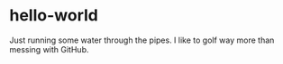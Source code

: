 # hello-world
Just running some water through the pipes.
I like to golf way more than messing with GitHub.
